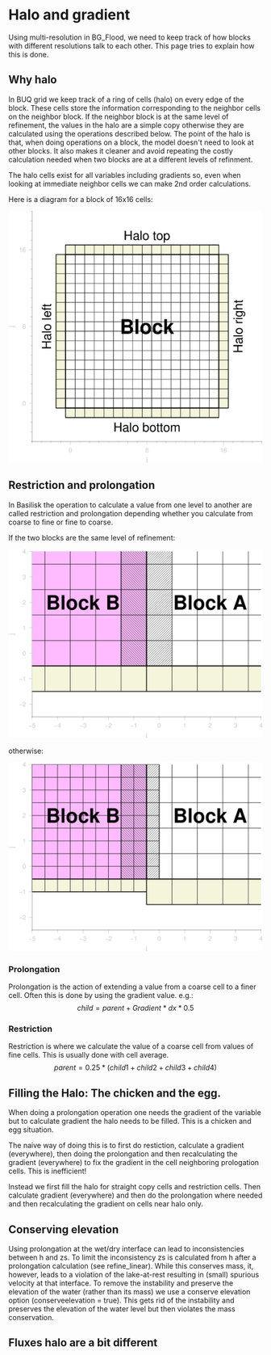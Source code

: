 # Halo and gradient
Using multi-resolution in BG_Flood, we need to keep track of how blocks with different resolutions talk to each other. This page tries to explain how this is done.

## Why halo
In BUQ grid we keep track of a ring of cells (halo) on every edge of the block. These cells store the information corresponding to the neighbor cells on the neighbor block. If the neighbor block is at the same level of refinement, the values in the halo are a simple copy otherwise they are calculated using the operations described below. The point of the halo is that, when doing operations on a block, the model doesn't need to look at other blocks. It also makes it cleaner and avoid repeating the costly calculation needed when two blocks are at a different levels of refinment.

The halo cells exist for all variables including gradients so, even when looking at immediate neighbor cells we can make 2nd order calculations. 

Here is a diagram for a block of 16x16 cells:

![blockimg](./img/block_description.png)

## Restriction and prolongation
In Basilisk the operation to calculate a value from one level to another are called restriction and prolongation depending whether you calculate from coarse to fine or fine to coarse.

If the two blocks are the same level of refinement:

![blockSCopy](./img/block_SCopy.png)

otherwise:

![blockProlog](./img/block_restriction.png)

### Prolongation
Prolongation is the action of extending a value from a coarse cell to a finer cell. Often this is done by using the gradient value. 
e.g.:
$$child = parent + Gradient*dx*0.5$$

### Restriction
Restriction is where we calculate the value of a coarse cell from values of fine cells. This is usually done with cell average.
$$parent = 0.25*(child1+child2+child3+child4)$$


## Filling the Halo: The chicken and the egg.
When doing a prolongation operation one needs the gradient of the variable but to calculate gradient the halo needs to be filled. This is a chicken and egg situation.

The naive way of doing this is to first do restiction, calculate a gradient (everywhere), then doing the prolongation and then recalculating the gradient (everywhere) to fix the gradient in the cell neighboring prologation cells. This is inefficient!

Instead we first fill the halo for straight copy cells and restriction cells. Then calculate gradient (everywhere) and then do the prolongation where needed and then recalculating the gradient on cells near halo only.



## Conserving elevation
Using prolongation at the wet/dry interface can lead to inconsistencies between h and zs. To limit the inconsistency zs is calculated from h after a prolongation calculation (see refine_linear). While this conserves mass, it, however, leads to a violation of the lake-at-rest resulting in (small) spurious velocity at that interface. To remove the instability and preserve the elevation of the water (rather than its mass) we use a conserve elevation option (conserveelevation = true). This gets rid of the instability and preserves the elevation of the water level but then violates the mass conservation.

## Fluxes halo are a bit different
